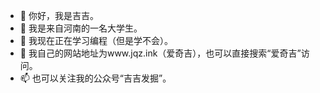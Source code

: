 - 👋 你好，我是吉吉。
- 👀 我是来自河南的一名大学生。
- 🌱 我现在正在学习编程（但是学不会）。
- 💞️ 我自己的网站地址为www.jqz.ink（爱奇吉），也可以直接搜索“爱奇吉”访问。
- 📫 也可以关注我的公众号“吉吉发掘”。

<!---
JiQingzhe2004/JiQingzhe2004 is a ✨ special ✨ repository because its `README.md` (this file) appears on your GitHub profile.
You can click the Preview link to take a look at your changes.
--->
